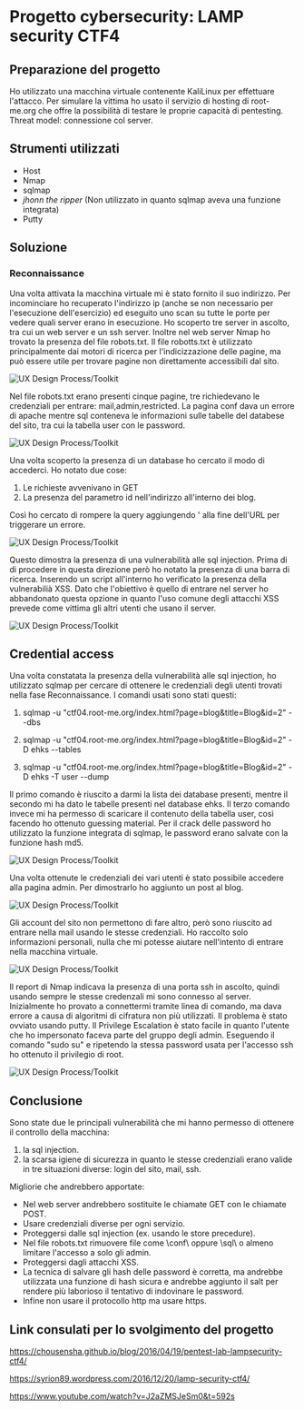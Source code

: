 # Progetto cybersecurity: LAMP security CTF4

## Preparazione del progetto
Ho utilizzato una macchina virtuale contenente KaliLinux per effettuare l'attacco. Per simulare la vittima ho usato il servizio di hosting di root-me.org che offre la possibilità di testare le proprie capacità di pentesting.
Threat model: connessione col server.

## Strumenti utilizzati
* Host
* Nmap
* sqlmap
* _jhonn the ripper_ (Non utilizzato in quanto sqlmap aveva una funzione integrata)
* Putty

## Soluzione
### Reconnaissance
Una volta attivata la macchina virtuale mi è stato fornito il suo indirizzo. 
Per incominciare ho recuperato l'indirizzo ip (anche se non necessario per l'esecuzione dell'esercizio) ed eseguito uno scan su tutte le porte per vedere quali server erano in esecuzione. 
Ho scoperto tre server in ascolto, tra cui un web server e un ssh server. 
Inoltre nel web server Nmap ho trovato la presenza del file robots.txt. 
Il file robotts.txt è utilizzato principalmente dai motori di ricerca per l'indicizzazione delle pagine, ma può essere utile per trovare pagine non direttamente accessibili dal sito.

![UX Design Process/Toolkit](images/1.png)

Nel file robots.txt erano presenti cinque pagine, tre richiedevano le credenziali per entrare: mail,admin,restricted. 
La pagina conf dava un errore di apache mentre sql conteneva le informazioni sulle tabelle del databese del sito, tra cui la tabella user con le password.

![UX Design Process/Toolkit](images/2.png)

Una volta scoperto la presenza di un database ho cercato il modo di accederci. Ho notato due cose:

1) Le richieste avvenivano in GET
2) La presenza del parametro id nell'indirizzo all'interno dei blog.

Così ho cercato di rompere la query aggiungendo  '  alla fine dell'URL per triggerare un errore.

![UX Design Process/Toolkit](images/3.png)

Questo dimostra la presenza di una vulnerabilità alle sql injection.
Prima di di procedere in questa direzione però ho notato la presenza di una barra di ricerca. 
Inserendo un script all'interno ho verificato la presenza della vulnerabilià XSS. 
Dato che l'obiettivo è quello di entrare nel server ho abbandonato questa opzione in quanto l'uso comune degli attacchi XSS prevede come vittima gli altri utenti che usano il server.

![UX Design Process/Toolkit](images/4.png)

## Credential access

Una volta constatata la presenza della vulnerabilità alle sql injection, ho utilizzato sqlmap per cercare di ottenere le credenziali degli utenti trovati nella fase Reconnaissance.
I comandi usati sono stati questi:

1) sqlmap -u "ctf04.root-me.org/index.html?page=blog&title=Blog&id=2" --dbs

2) sqlmap -u "ctf04.root-me.org/index.html?page=blog&title=Blog&id=2" -D ehks --tables

3) sqlmap -u "ctf04.root-me.org/index.html?page=blog&title=Blog&id=2" -D ehks -T user --dump

Il primo comando è riuscito a darmi la lista dei database presenti, mentre il secondo mi ha dato le tabelle presenti nel database ehks.
Il terzo comando invece mi ha permesso di scaricare il contenuto della tabella user, così facendo ho ottenuto guessing material. 
Per il crack delle password ho utilizzato la funzione integrata di sqlmap, le password erano salvate con la funzione hash md5.

![UX Design Process/Toolkit](images/5.png)

Una volta ottenute le credenziali dei vari utenti è stato possibile accedere alla pagina admin. Per dimostrarlo ho aggiunto un post al blog.

![UX Design Process/Toolkit](images/6.png)

Gli account del sito non permettono di fare altro, però sono riuscito ad entrare nella mail usando le stesse credenziali.
Ho raccolto solo informazioni personali, nulla che mi potesse aiutare nell'intento di entrare nella macchina virtuale.

![UX Design Process/Toolkit](images/7.png)

Il report di Nmap indicava la presenza di una porta ssh in ascolto, quindi usando sempre le stesse credenzali mi sono connesso al server. 
Inizialmente ho provato a connettermi tramite linea di comando, ma dava errore a causa di algoritmi di cifratura non più utilizzati. 
Il problema è stato ovviato usando putty.
Il Privilege Escalation è stato facile in quanto l'utente che ho impersonato faceva parte del gruppo degli admin. 
Eseguendo il comando "sudo su" e ripetendo la stessa password usata per l'accesso ssh ho ottenuto il privilegio di root.

![UX Design Process/Toolkit](images/8.png)

## Conclusione

Sono state due le principali vulnerabilità che mi hanno permesso di ottenere il controllo della macchina:
1) la sql injection.
2) la scarsa igiene di sicurezza in quanto le stesse credenziali erano valide in tre situazioni diverse: login del sito, mail, ssh.

Migliorie che andrebbero apportate: 
* Nel web server andrebbero sostituite le chiamate GET con le chiamate POST.
* Usare credenziali diverse per ogni servizio.
* Proteggersi dalle sql injection (ex. usando le store precedure).
* Nel file robots.txt rimuovere file come \conf\ oppure \sql\ o almeno limitare l'accesso a solo gli admin.
* Proteggersi dagli attacchi XSS.
* La tecnica di salvare gli hash delle password è corretta, ma andrebbe utilizzata una funzione di hash sicura e andrebbe aggiunto il salt per rendere più laborioso il tentativo di indovinare le password.
* Infine non usare il protocollo http ma usare https.

## Link consulati per lo svolgimento del progetto

https://chousensha.github.io/blog/2016/04/19/pentest-lab-lampsecurity-ctf4/

https://syrion89.wordpress.com/2016/12/20/lamp-security-ctf4/

https://www.youtube.com/watch?v=J2aZMSJeSm0&t=592s


